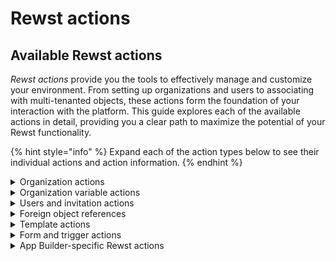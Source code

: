 # Rewst actions

## Available Rewst actions

_Rewst actions_ provide you the tools to effectively manage and customize your environment. From setting up organizations and users to associating with multi-tenanted objects, these actions form the foundation of your interaction with the platform. This guide explores each of the available actions in detail, providing you a clear path to maximize the potential of your Rewst functionality.

{% hint style="info" %}
Expand each of the action types below to see their individual actions and action information.
{% endhint %}

<details>

<summary>Organization actions</summary>

The actions in this section include the ability to list all organizations, fetch information about a specific organization, update an existing organizations details, and create an organization or bulk or organizations. These actions provide necessary capabilities to ensure seamless functioning and interoperability of your organizations within Rewst.

### **Get Organization**

**Description:** Retrieve data for a single organization in Rewst.

**Parameters:**

* **Organization ID:** Identifier of the organization to fetch data for. This ID is unique for each organization within Rewst.

**Output:** Outputs the details of the organization, which includes the Organization ID, Domain, Name, Managing Organization ID, and Enabled Status.

***

### **Bulk Create Organizations**

**Description:** Create multiple organizations at once within Rewst.

**Parameters:**

* Managing **Organization ID:** The ID of the managing organization. If not provided, the organization that initiated the operation will be set as the managing organization.
* Organizations (Required): List of organization details to be created. Each entry in the list should contain the following parameters:
  * Is Enabled: Boolean indicating if the organization should be enabled.
  * Name: The name of the organization in Rewst. The name must be unique.
  * Domain: The domain name of the organization's website, excluding protocol.

**Output:** Outputs a list of newly created organizations, each with its corresponding Organization ID, Domain, Name, Managing Organization ID, and Enabled Status.

***

### **Create Organization**

**Description:** Create a single organization within Rewst.

**Parameters:**

* Name (Required): The name of the organization to be created. This name must be unique within Rewst.
* Domain (Optional): The domain of the new organization, excluding protocol.
* Managing **Organization ID:** Identifier of the managing organization. If not provided, the organization that initiated the operation will be set as the managing organization.
* Is Enabled (Optional, default is true): A boolean indicating whether the new organization is enabled or not.

**Output:** Outputs the details of the newly created organization, which includes the Organization ID, Domain, Name, Managing Organization ID, and Enabled Status.

***

### **List Organizations**

**Description:** Fetch a list of all organizations in Rewst.

**Parameters:**

* Managing **Organization ID:** Identifier of the managing organization to fetch organizations for. This ID is unique for each organization within Rewst.
* Name (Optional): Name of the organization to search for. The name must be unique within Rewst.

**Output:** Outputs a list of organizations, each with its corresponding Organization ID, Domain, Name, Managing Organization ID, and Enabled Status.

***

### **Update Organization**

**Description:** Update details of an existing organization within Rewst.

**Parameters:**

* **Organization ID:** Identifier of the organization to be updated. This ID is unique for each organization within Rewst.
* Name (Optional): New name for the organization. This name must be unique within Rewst.
* Domain (Optional): New domain for the organization, excluding protocol.
* Is Enabled (Optional): Updated enabled status for the organization. It is a boolean value.

**Output:** Outputs the updated details of the organization, which includes the Organization ID, Domain, Name, Managing Organization ID, and Enabled Status.

***

### **List Integrations For Organization**

**Description:** This action retrieves a comprehensive list of integrations installed for a specific organization in Rewst, providing a detailed overview of each integration's attributes.

**Parameters:**

* **Organization ID:** The unique identifier for an organization in Rewst. This parameter is required to fetch the specific integration details pertinent to the organization.

**Output:**

The action generates a detailed list of integrations, including:

* **Integration ID, Name, and Reference:** Basic identifiers providing clarity on each integration.
* **Pack Configurations:** In-depth details of configurations applied to each integration, offering insights into their setup and customization.
* **Applied Triggers:** Information on workflow triggers linked to each integration, useful for understanding operational dynamics.
* **Foreign Object References:** Crucial data points that link integrations to external references, enhancing cross-platform data synchronization and management.

</details>

<details>

<summary>Organization variable actions</summary>

This section encompasses actions related to the manipulation of organization variables. These variables are key-value pairs stored at an organization level, typically used to hold configuration data that could be used across different operations within the organization. Actions here include the ability to create, update, delete, and list organization variables.

### List Organization Variables

**Description:** Lists all organization variables visible to the selected organization.

**Parameters:**

* **Organization ID:** (Optional) A dropdown list of the labels that correlate with the ID (visible in the code editor window) of an organization you'd like to retrieve.

**Output:** Returns a list of objects. Each object represents an organization variable and includes the ID, name, value, organization ID, category, timestamps, associated organization, and more.

***

### Get Organization Variable

**Description:** Retrieves a specific organization variable for a selected organization using the variable's name or value.

**Parameters:**

* **Name:** (Optional) The name of the organization variable.
* **Organization ID:** (Optional) A dropdown list of the labels that correlate with the ID of an organization you'd like to retrieve.
* **Value:** (Optional) The value of the organization variable.

**Output:** Returns an object (or list of objects) representing the organization variable, including the ID, name, value, organization ID, category, timestamps, associated organization, and more.

***

### Create Organization Variable

**Description:** Creates a new organization variable that's available for use within an organization's workflow context.

**Parameters:**

* **Name:** The name of the organization variable.
* **Value:** The value of the organization variable.
* **Category:** The category used to define the organization variable. Options include: `general`, `contact`, `system`, `secret`.
* **Use as default:** If true, this variable's value will be used as the default value for any managed organizations without a defined value.
* **Organization ID:** (Optional) The ID of the organization.

**Output:** Returns an object containing the new variable details including the ID, name, value, organization ID, category, timestamps, associated organization, and more.

***

### Bulk Upsert Organization Variables

**Description:** Performs a bulk operation to create or update organization variables.

**Parameters:**

* **Organization Variables:** A list of objects where each object represents an organization variable to be created or updated. Each object must include:
  * **Name:** The name of the organization variable.
  * **Value:** The value of the organization variable.
  * **Category:** The category used to define the organization variable. Options include: `general`, `contact`, `system`, `secret`.
  * **Use as default:** If true, this variable's value will be used as the default value for any managed organizations without a defined value.
  * **Organization ID:** (Optional) The ID of the organization.

**Output:** Returns a list of objects. Each object represents an upserted organization variable and includes properties such as ID, name, value, organization ID, category, timestamps, associated organization, and more.

***

### Delete Organization Variable

**Description:** Deletes a specific organization variable for a selected organization using the variable's name.

**Parameters:**

* **Organization ID:** The ID of an organization.
* **Name:** The name of the organization variable to be deleted.

**Output:** Returns an object indicating the success of the operation, including the name of the deleted variable and the ID of the organization from which it was deleted.

</details>

<details>

<summary>Users and invitation actions</summary>

The actions grouped under this section are designed to manage users and their invitations. This includes inviting users to join an organization, listing users, retrieving user information, and updating user details. These actions provide comprehensive user management capabilities, enabling secure and efficient operations within an organization.

### **List Users by Organization**

**Description**: Get user list and optionally invited users by your organization in Rewst.

**Parameters**:

* **Include User Invites?:** Whether or not to include user invites in the results.
* **Which Invites:** Which invitees to include. Can be `all`, `accepted`, or `pending`.

**Output**: A list of users with details like ID, role, organization ID, assigned role IDs, username, and a boolean indicating superuser status.

***

### **Get User**

**Description:** Get user by email or ID in Rewst.

**Parameters:**

* **ID:** The ID of a user in Rewst.
* **Organization ID:** The ID of an organization in Rewst.
* **Email address:** The email of a user in Rewst.

**Output:** The returned object includes the user's details like ID, role, organization ID, assigned role IDs, username, and a boolean indicating superuser status.

***

### **List User Invites to Rewst**

**Description:** Get user invite list by your organization in Rewst.

**Parameters:** _No parameters needed for this action._

**Output:** The returned list includes a list of user invite objects. Each object contains the invite's ID, email, organization ID, assigned role IDs, a boolean indicating acceptance status, and the ID of the inviter.

***

### **Invite User to Rewst**

**Description:** Invite a user to your organization in Rewst.

**Parameters:**

* **Email:** Email address of the user to invite.
* **Roles:** Role IDs to assign to user.

**Output:** The returned object includes the invite details such as ID, email, organization ID, assigned role IDs, a boolean indicating acceptance status, and the ID of the inviter.

***

### **Delete User Invite**

**Description:** Delete a user invite from your organization in Rewst.

**Parameters:**

* **Email:** Email address of the user invite to delete.

**Output:** The returned object shows the number of invites deleted.

</details>

<details>

<summary>Foreign object references</summary>

The actions under this category help manage associations with external objects or resources in other systems. For workflows that need to interact with or refer to objects in external systems, these actions provide functionality for fetching and managing these references, enabling interoperability and extended functionality in workflows. Link an external reference to a workflow execution with an identifier and reference ID. Retrieve details later by specifying parameters. Choose user and set failure conditions for pre-existing links.

***

### Associate External Object

Linking external resources, like tickets from a PSA system, to your workflow executions can streamline management and enhance traceability. This section walks through the steps to associate an external object within your workflow executions.

#### **Key Points:**

* **Association:** Connects an external system's resource to your workflow.
* **Conflict Handling:** Optionally fails if a pre-existing link is detected.
* **User Execution:** Runs under specified user or default user.

#### **Parameters:**

* **identifier:** Unique identifier of the external resource you'd like to associate.
* **reference\_id:** Reference for the external resource that you will be able to call back on.
* **run\_as\_user (optional):** Defined user's ID or default user's ID (if blank) for running the task.
* **fail\_on\_conflict (optional):** Set this option to true if you don't want to overwrite any existing `reference_id`/`identifier` pair already exists.

#### **Output**

The resulting task's output returns the verified information about the associated external object.

***

### Get External Reference

Facilitates the retrieval of details about the any external integration or manually set references. You can use it to fetch all external integration references associated with a specific organization in Rewst or to find the organization and workflow execution associated with a specific external reference ID.

#### **Key Points:**

* **Retrieval:** Fetches external resource information.
* **User Execution:** Runs under specified user credentials or default user.
* **Organization Specific:** Requires organization ID for context.

#### **Parameters**

* **org\_id:** ID of the organization in Rewst.
* **identifier:** Unique identifier of the external resource.
* **reference\_id:** Reference ID of the external resource.
* **run\_as\_user (optional):** Specify user credentials.

#### **Output**

Returns detailed information about the external reference(s), such as the `org_id` in Rewst linked to it, the type of `identifier`, and the external `reference_id`. This information is helpful for cross-system data synchronization and management.

***

</details>

<details>

<summary>Template actions</summary>

Templates are vital components of workflows, allowing dynamic content to be incorporated into tasks. The actions here provide an interface for creating, updating, fetching, and deleting these templates, effectively aiding in workflow customization and dynamic content management.&#x20;

Use our template actions to manage templates that exist at the organization level of the workflow in which you are building. These actions won't work for child orgs of that workflow's organization.

### **Create Template**

**Description:** Lets you create a new template.

**Parameters:**

* **Name:** The name of the template.
* **Description:** A brief description of the template.
* **Body:** The actual template content.
* **Content Type:** The type of content used in the template.
* **Language:** The language used in the template. Options include: `html`, `markdown`, `powershell`, `python`, `yaml`.

**Output:** The action returns the newly created template's information, including its `id`.

***

### **Get Template**

**Description:** Lets you retrieve the details of an existing template.

**Parameters:**

* **Template ID**: The ID of the template you wish to retrieve.

**Output:** The action returns the requested template's information, including its `name`, `description`, `body`, `content_type`, and `language`.

***

### **List Templates**

**Description:** Lets you retrieve a list of all existing templates.

**Parameters:** _No parameters are required for this action._

**Output:** The action returns a list of all templates, with each entry including information about a template, such as its `id`, `name`, `description`, `body`, `content_type`, and `language`.

***

### **Update Template**

**Description:** Lets you update the details of an existing template.

**Parameters:**

* **Template ID:** The ID of the template you wish to update, it is a required field.
* **Body:** The new content of the template.
* **Content Type:** The new type of content used in the template. The options are `message` and `script`.
* **Description:** A brief description of the template.
* **Language:** The new language used in the template. The options include: `html`, `markdown`, `powershell`, `python`, `yaml`.

**Output:** The action returns the updated template's information, including its `id`.

***

### **Delete Template**

**Description:** Lets you delete an existing template.

**Parameters:**

* **Template ID**: The ID of the template you wish to delete.

**Output:** The action does not return any specific output, but its execution status indicates whether the deletion was successful.

</details>

<details>

<summary>Form and trigger actions</summary>

Forms are typically used for collecting user inputs, while triggers are events that initiate a workflow. The actions here include listing, fetching, and managing forms and triggers, which can streamline the management of these essential components, leading to more efficient workflows and user interactions.

### **List Forms**

**Description:** Retrieves a list of all forms in the system.

**Parameters:** No parameters are required for this action.

**Output:** The action returns a list of all forms, each item including information about a form.

***

### **Get Form**

**Description:** Retrieves details about a specific form in the system.

**Parameters:**

* **Name:** The name of the form.
* **ID:** The ID of the form.

**Output:** The action returns information about the specified form.

***

### **List Triggers**

**Description:** Retrieves a list of all triggers in the system.

**Parameters:** No parameters are required for this action.

**Output:** The action returns a list of all triggers, each item including information about a trigger.

***

### **Get Trigger**

**Description:** Retrieves details about a specific trigger in the system.

**Parameters:**

* **Name:** The name of the trigger.
* **ID:** The ID of the trigger.
* **Enabled:** A boolean value that indicates whether the trigger is enabled or not.

**Output:** The action returns information about the specified trigger.

</details>

<details>

<summary>App Builder-specific Rewst actions</summary>

These Rewst actions are for use with [App Builder](../../app-builder/) only.&#x20;

### **List Apps**

**Description:** Lists all apps, also known as sites, associated with the current organization in Rewst.

**Parameters:**

* **Run as user - optional:** The ID of the user to run the query as. If omitted, defaults to the workflow's context user.

**Output:** Returns a list of apps, including details such as ID, name, and organization association.

***

### **List Pages**

**Description:** Lists all pages for a specified app in Rewst.

**Parameters:**

* **App ID:** The ID of the app for which to fetch pages.
* **Run as user - optional:** The ID of the user to run the query as.

**Output:** Returns a list of pages within the specified app, including each page's ID, name, and metadata.

***

### **List Page Elements**

**Description:** Lists all elements within a specific page in an app, including their Element IDs and key properties.

**Parameters:**

* **Page ID:** The ID of the page whose elements you want to retrieve.
* **Run as user - optional:** The ID of the user to run the query as.

**Output:** Returns a dictionary mapping element IDs to their properties, including type, Craft ID, and other element-specific details.

***

### **Update Text Element Content**

**Description:** Updates the text-based content of a page element— such as a text block, button, link, HTML container, markdown block, or accordion— within a specified page.

**Parameters:**

* **Content:** The new text content to set for the element.
* **Page ID:** The ID of the page containing the element to update.
* **Element ID:** The ID of the page element whose text content you want to update.
* **Run as user - optional:** The ID of the user to run the query as.

**Output:** Returns the updated element's details, including confirmation of the new text content.

</details>
